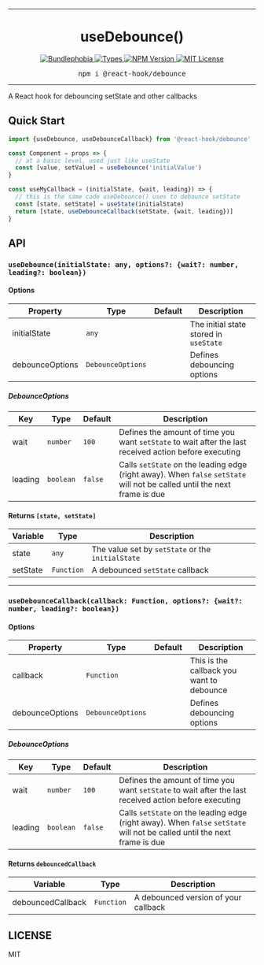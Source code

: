 <hr>
<div align="center">
  <h1 align="center">
    useDebounce()
  </h1>
</div>

<p align="center">
  <a href="https://bundlephobia.com/result?p=@react-hook/debounce">
    <img alt="Bundlephobia" src="https://img.shields.io/bundlephobia/minzip/@react-hook/debounce?style=for-the-badge&labelColor=24292e">
  </a>
  <a aria-label="Types" href="https://www.npmjs.com/package/@react-hook/debounce">
    <img alt="Types" src="https://img.shields.io/npm/types/@react-hook/debounce?style=for-the-badge&labelColor=24292e">
  </a>
  <a aria-label="NPM version" href="https://www.npmjs.com/package/@react-hook/debounce">
    <img alt="NPM Version" src="https://img.shields.io/npm/v/@react-hook/debounce?style=for-the-badge&labelColor=24292e">
  </a>
  <a aria-label="License" href="https://jaredlunde.mit-license.org/">
    <img alt="MIT License" src="https://img.shields.io/npm/l/@react-hook/debounce?style=for-the-badge&labelColor=24292e">
  </a>
</p>

<pre align="center">npm i @react-hook/debounce</pre>
<hr>

A React hook for debouncing setState and other callbacks

## Quick Start

```jsx harmony
import {useDebounce, useDebounceCallback} from '@react-hook/debounce'

const Component = props => {
  // at a basic level, used just like useState
  const [value, setValue] = useDebounce('initialValue')
}

const useMyCallback = (initialState, {wait, leading}) => {
  // this is the same code useDebounce() uses to debounce setState
  const [state, setState] = useState(initialState)
  return [state, useDebounceCallback(setState, {wait, leading})]
}
```

## API

### `useDebounce(initialState: any, options?: {wait?: number, leading?: boolean})`

#### Options

| Property        | Type              | Default | Description                            |
| --------------- | ----------------- | ------- | -------------------------------------- |
| initialState    | `any`             |         | The initial state stored in `useState` |
| debounceOptions | `DebounceOptions` |         | Defines debouncing options             |

##### DebounceOptions

| Key     | Type      | Default | Description                                                                                                               |
| ------- | --------- | ------- | ------------------------------------------------------------------------------------------------------------------------- |
| wait    | `number`  | `100`   | Defines the amount of time you want `setState` to wait after the last received action before executing                    |
| leading | `boolean` | `false` | Calls `setState` on the leading edge (right away). When `false` `setState` will not be called until the next frame is due |

#### Returns `[state, setState]`

| Variable | Type       | Description                                       |
| -------- | ---------- | ------------------------------------------------- |
| state    | `any`      | The value set by `setState` or the `initialState` |
| setState | `Function` | A debounced `setState` callback                   |

---

### `useDebounceCallback(callback: Function, options?: {wait?: number, leading?: boolean})`

#### Options

| Property        | Type              | Default | Description                               |
| --------------- | ----------------- | ------- | ----------------------------------------- |
| callback        | `Function`        |         | This is the callback you want to debounce |
| debounceOptions | `DebounceOptions` |         | Defines debouncing options                |

##### DebounceOptions

| Key     | Type      | Default | Description                                                                                                               |
| ------- | --------- | ------- | ------------------------------------------------------------------------------------------------------------------------- |
| wait    | `number`  | `100`   | Defines the amount of time you want `setState` to wait after the last received action before executing                    |
| leading | `boolean` | `false` | Calls `setState` on the leading edge (right away). When `false` `setState` will not be called until the next frame is due |

#### Returns `debouncedCallback`

| Variable          | Type       | Description                          |
| ----------------- | ---------- | ------------------------------------ |
| debouncedCallback | `Function` | A debounced version of your callback |

## LICENSE

MIT
